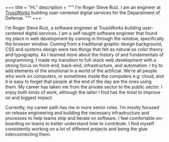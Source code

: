 +++
title = "Hi."
description = """
I'm Roger Steve Ruiz. I am an engineer at <a href="https://truss.works"
class="underline hover:no-underline text-rosewater hover:text-inherit"
rel="noopener" target="_blank" title="TrussWorks, LLC">TrussWorks</a> building
user-centered digital services for the Deparatment of Defense.
"""
+++

I‘m Roger Steve Ruiz, a software engineer at TrussWorks building user-centered
digital services. I am a self-taught software engineer that found my place in
web development by coming in through the window, specifically the browser
window. Coming from a traditional graphic design background, CSS and systems
design were two things that felt as natural as color theory and typography. As I
learned more about the history of and fundamentals of programming, I made my
transition to full-stack web development with a strong focus on front-end,
back-end, infrastructure, and automation. I try to add elements of the emotional
in a world of the artificial. We’re all people who work on computers, or
sometimes inside the computers e.g. cloud, and it is easy to forget that people
at the end of the day are the ones using them. My career has taken me from the
private sector to the public sector. I enjoy both kinds of work, although the
latter I find has the most to improve on and biggest impact.

Currently, my career path has me in more senior roles. I’m mostly focused on
release engineering and building the necessary infrastructure and processes to
help teams ship and iterate on software. I feel comfortable on-boarding on teams
to better understand how to contribute. I find myself consistently working on a
lot of different projects and being the glue interconnecting them.
